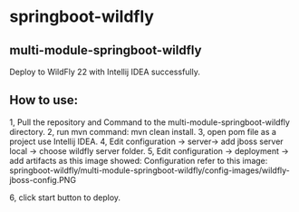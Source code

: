 # springboot-wildfly


## multi-module-springboot-wildfly
Deploy to WildFly 22 with Intellij IDEA successfully.  


## How to use:
1, Pull the repository and Command to the multi-module-springboot-wildfly directory.
2, run mvn command: mvn clean install.
3, open pom file as a project use Intellij IDEA.
4, Edit configuration -> server-> add jboss server local -> choose wildfly server folder.
5, Edit configuration -> deployment ->  add artifacts as this image showed:
Configuration refer to this image:  
springboot-wildfly/multi-module-springboot-wildfly/config-images/wildfly-jboss-config.PNG  

6, click start button to deploy.
